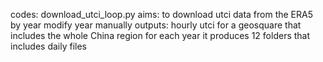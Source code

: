 codes:   download_utci_loop.py
aims:    to download utci data from the ERA5 by year
         modify year manually 
outputs: hourly utci for a geosquare that includes the whole China region
         for each year it produces 12 folders that includes daily files
